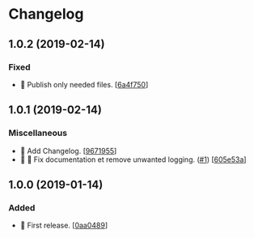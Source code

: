 # Changelog


<a name="1.0.2"></a>
## 1.0.2 (2019-02-14)

### Fixed

- 🐛 Publish only needed files. [[6a4f750](https://github.com/mathieutu/lvconnect-passport/commit/6a4f750965f3867f81e2b280ac87148be87fa5b2)]


<a name="1.0.1"></a>
## 1.0.1 (2019-02-14)

### Miscellaneous

- 📝 Add Changelog. [[9671955](https://github.com/mathieutu/lvconnect-passport/commit/9671955bf13c910e5efadb67707e470997470c6b)]
- 📝 🐛 Fix documentation et remove unwanted logging.  ([#1](https://github.com/mathieutu/lvconnect-passport/issues/1)) [[605e53a](https://github.com/mathieutu/lvconnect-passport/commit/605e53a0639a1e3d4d3de6a579f20013dc1e5851)]


<a name="1.0.0"></a>
## 1.0.0 (2019-01-14)

### Added

- 🎉 First release. [[0aa0489](https://github.com/mathieutu/lvconnect-passport/commit/0aa0489b1898ea802119f574c3775ae219f0dd7a)]


